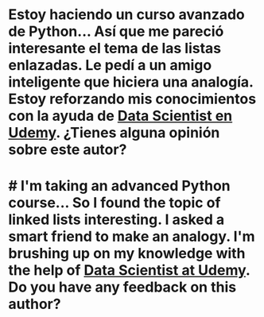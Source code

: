 # Estoy haciendo un curso avanzado de Python... Así que me pareció interesante el tema de las listas enlazadas. Le pedí a un amigo inteligente que hiciera una analogía. Estoy reforzando mis conocimientos con la ayuda de [Data Scientist en Udemy](https://www.udemy.com/user/bilal-khan-104/). ¿Tienes alguna opinión sobre este autor?
# # I'm taking an advanced Python course... So I found the topic of linked lists interesting. I asked a smart friend to make an analogy. I'm brushing up on my knowledge with the help of [Data Scientist at Udemy](https://www.udemy.com/user/bilal-khan-104/). Do you have any feedback on this author?

